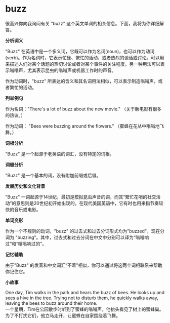 # buzz

很高兴你向我询问有关 "buzz" 这个英文单词的相关信息。下面，我将为你详细解答。

  

**分析词义**

  

"Buzz" 在英语中是一个多义词，它既可以作为名词(noun)，也可以作为动词(verb)。作为名词时，它表示忙碌、繁忙的活动，或者热烈的谈话或讨论。可以用来描述人们对某个话题的热切讨论或者对某个事件的关注程度。另一种用法可以表示嗡嗡声，尤其表示昆虫的嗡嗡声或机器工作时的声音。

  

作为动词时，"buzz" 所表达的含义和其名词用法相似，可以表示制造嗡嗡声，或者繁忙的活动。

  

**列举例句**

  

作为名词："There's a lot of buzz about the new movie." （关于新电影有很多的热议。）

  

作为动词： "Bees were buzzing around the flowers." （蜜蜂在花丛中嗡嗡地飞舞。）

  

**词根分析**

  

"Buzz" 是一个起源于老英语的词汇，没有特定的词根。

  

**词缀分析**

  

"Buzz" 是一个基本的词，没有附加前缀或后缀。

  

**发展历史和文化背景**

  

"Buzz" 一词起源于14世纪，最初是模拟昆虫声音的词，而其“繁忙花哨的社交活动”的意思则是20世纪初开始出现的。在现代美国英语中，它有时也用来指节奏较快的音乐或电影。

  

**单词变形**

  

作为一个不规则的动词，"buzz" 的过去式和过去分词形式均为"buzzed"，现在分词为 "buzzing"。其中，过去式和过去分词在中文中分别可以译为“嗡嗡响过”和“嗡嗡响过的”。

  

**记忆辅助**

  

由于"Buzz" 的发音和中文词汇“不着”相似，你可以通过将这两个词相联系来帮助你记住它。

  

**小故事**

  

One day, Tim walks in the park and hears the buzz of bees. He looks up and sees a hive in the tree. Trying not to disturb them, he quickly walks away, leaving the bees to buzz around their home.  
一个星期，Tim在公园散步时听到了蜜蜂的嗡嗡声。他抬头看见了树上的蜜蜂巢。为了不打扰它们，他立马走开，让蜜蜂在自家围绕着飞舞。
